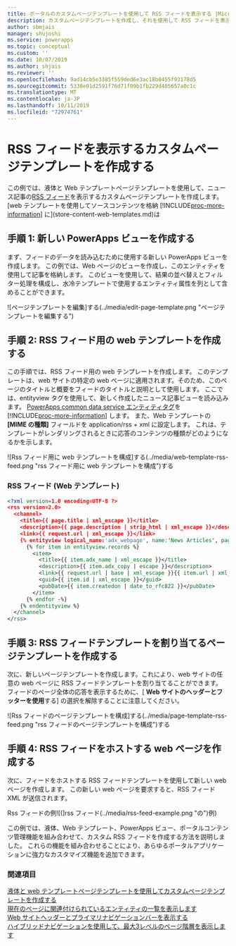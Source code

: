 ```yaml
---
title: ポータルのカスタムページテンプレートを使用して RSS フィードを表示する |MicrosoftDocs
description: カスタムページテンプレートを作成し、それを使用して RSS フィードを表示する方法について説明します。
author: sbmjais
manager: shujoshi
ms.service: powerapps
ms.topic: conceptual
ms.custom: ''
ms.date: 10/07/2019
ms.author: shjais
ms.reviewer: ''
ms.openlocfilehash: 9ad14cb5e3385f559ded6e3ac18b0455f93178d5
ms.sourcegitcommit: 5338e01d2591f76d71f09b1fb229d405657a0c1c
ms.translationtype: MT
ms.contentlocale: ja-JP
ms.lasthandoff: 10/11/2019
ms.locfileid: "72974761"
---
```

# <a name="create-a-custom-page-template-to-render-an-rss-feed"></a>RSS フィードを表示するカスタムページテンプレートを作成する
この例では、液体と Web テンプレートページテンプレートを使用して、ニュース記事の[RSS フィード](http://en.wikipedia.org/wiki/RSS)を表示するカスタムページテンプレートを作成します。 [web テンプレートを使用してソースコンテンツを格納 [!INCLUDE[proc-more-information](../../../includes/proc-more-information.md)] に](store-content-web-templates.md)は  

## <a name="step-1-create-a-new-powerapps-view"></a>手順 1: 新しい PowerApps ビューを作成する

まず、フィードのデータを読み込むために使用する新しい PowerApps ビューを作成します。 この例では、Web ページのビューを作成し、このエンティティを使用して記事を格納します。 このビューを使用して、結果の並べ替えとフィルター処理を構成し、水冷テンプレートで使用するエンティティ属性を列として含めることができます。

![ページテンプレートを編集]する(../media/edit-page-template.png "ページテンプレートを編集する")  

## <a name="step-2-create-a-web-template-for-rss-feed"></a>手順 2: RSS フィード用の web テンプレートを作成する

この手順では、RSS フィード用の web テンプレートを作成します。 このテンプレートは、web サイトの特定の web ページに適用されます。そのため、このページのタイトルと概要をフィードのタイトルと説明として使用します。 ここでは、entityview タグを使用して、新しく作成したニュース記事ビューを読み込みます。 [PowerApps common data service エンティティタグ](portals-entity-tags.md)を [!INCLUDE[proc-more-information](../../../includes/proc-more-information.md)] します。 また、Web テンプレートの **[MIME の種類]** フィールドを application/rss + xml に設定します。 これは、テンプレートがレンダリングされるときに応答のコンテンツの種類がどのようになるかを示します。  

![Rss フィード用に web テンプレートを構成]する(../media/web-template-rss-feed.png "rss フィード用に web テンプレートを構成")する  

### <a name="rss-feed-web-template"></a>RSS フィード (Web テンプレート)

```xml
<?xml version=1.0 encoding=UTF-8 ?>
<rss version=2.0>
  <channel>
    <title>{{ page.title | xml_escape }}</title>
    <description>{{ page.description | strip_html | xml_escape }}</description>
    <link>{{ request.url | xml_escape }}</link>
    {% entityview logical_name:'adx_webpage', name:'News Articles', page_size:20 -%}
      {% for item in entityview.records %}
        <item>
          <title>{{ item.adx_name | xml_escape }}</title>
          <description>{{ item.adx_copy | escape }}</description>
          <link>{{ request.url | base | xml_escape }}{{ item.url | xml_escape }}</link>
          <guid>{{ item.id | xml_escape }}</guid>
          <pubDate>{{ item.createdon | date_to_rfc822 }}</pubDate>
        </item>
      {% endfor -%}
    {% endentityview %}
  </channel>
</rss>
```

## <a name="step-3-create-a-page-template-to-assign-rss-feed-template"></a>手順 3: RSS フィードテンプレートを割り当てるページテンプレートを作成する

次に、新しいページテンプレートを作成します。これにより、web サイトの任意の web ページに RSS フィードテンプレートを割り当てることができます。 フィードのページ全体の応答を表示するために、[ **Web サイトのヘッダーとフッターを使用**する] の選択を解除することに注意してください。

![Rss フィードのページテンプレートを構成]する(../media/page-template-rss-feed.png "rss フィードのページテンプレートを構成")する  

## <a name="step-4-create-a-web-page-to-host-rss-feed"></a>手順 4: RSS フィードをホストする web ページを作成する

次に、フィードをホストする RSS フィードテンプレートを使用して新しい web ページを作成します。 この新しい web ページを要求すると、RSS フィード XML が送信されます。

Rss フィードの例![(]rss フィード(../media/rss-feed-example.png "の")例)  

この例では、液体、Web テンプレート、PowerApps ビュー、ポータルコンテンツ管理機能を組み合わせて、カスタム RSS フィードを作成する方法を説明しました。 これらの機能を組み合わせることにより、あらゆるポータルアプリケーションに強力なカスタマイズ機能を追加できます。

### <a name="see-also"></a>関連項目

[液体と web テンプレートページテンプレートを使用してカスタムページテンプレートを作成する](create-custom-template.md)  
[現在のページに関連付けられているエンティティの一覧を表示します](render-entity-list-current-page.md)  
[Web サイトヘッダーとプライマリナビゲーションバーを表示する](render-site-header-primary-navigation.md)  
[ハイブリッドナビゲーションを使用して、最大3レベルのページ階層を表示します](hybrid-navigation-render-page-hierachy.md)  

